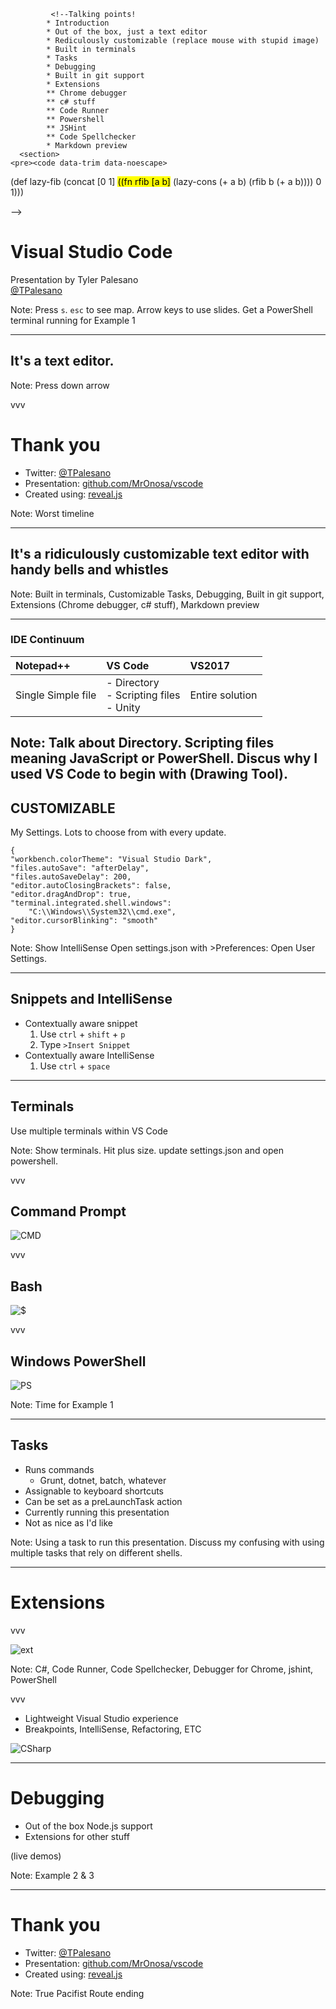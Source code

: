 			 <!--Talking points!
			* Introduction
			* Out of the box, just a text editor
			* Rediculously customizable (replace mouse with stupid image)
			* Built in terminals 
			* Tasks
			* Debugging
			* Built in git support
			* Extensions
			** Chrome debugger
			** c# stuff
			** Code Runner
			** Powershell
			** JSHint
			** Code Spellchecker
			* Markdown preview
      <section>
	<pre><code data-trim data-noescape>
(def lazy-fib
  (concat
   [0 1]
   <mark>((fn rfib [a b]</mark>
        (lazy-cons (+ a b) (rfib b (+ a b)))) 0 1)))
	</code></pre>
</section>
			-->

# Visual Studio Code
Presentation by Tyler Palesano  
[@TPalesano](https://twitter.com/TPalesano)

Note: Press `s`. `esc` to see map. Arrow keys to use slides. Get a PowerShell terminal running for Example 1

---

## It's a text editor.

Note: Press down arrow

vvv

# Thank you

* Twitter: [@TPalesano](https://twitter.com/TPalesano)
* Presentation: [github.com/MrOnosa/vscode](https://github.com/MrOnosa/vscode)
* Created using: [reveal.js](https://github.com/hakimel/reveal.js/)

Note: Worst timeline

---

## It's a ridiculously customizable text editor with handy bells and whistles

Note: Built in terminals, Customizable Tasks, Debugging, Built in git support, Extensions (Chrome debugger, c# stuff), Markdown preview

---

### IDE Continuum

| Notepad++ | VS Code | VS2017 |
| :--- | :--- | :--- |
| Single Simple file | - Directory <br> - Scripting files <br> - Unity | Entire solution |

Note: Talk about Directory. Scripting files meaning JavaScript or PowerShell. Discus why I used VS Code to begin with (Drawing Tool).
---

## CUSTOMIZABLE

My Settings. Lots to choose from with every update.

```
{
"workbench.colorTheme": "Visual Studio Dark",
"files.autoSave": "afterDelay",
"files.autoSaveDelay": 200,
"editor.autoClosingBrackets": false,
"editor.dragAndDrop": true,
"terminal.integrated.shell.windows": 
	"C:\\Windows\\System32\\cmd.exe",
"editor.cursorBlinking": "smooth"
}
```

Note: Show IntelliSense Open settings.json with >Preferences: Open User Settings. 

---

## Snippets and IntelliSense

* Contextually aware snippet
	1. Use `ctrl` + `shift` + `p` 
	2. Type `>Insert Snippet`
* Contextually aware IntelliSense
	1. Use `ctrl` + `space`

---

## Terminals

Use multiple terminals within VS Code

Note: Show terminals. Hit plus size. update settings.json and open powershell.

vvv

## Command Prompt
![CMD](./slides/cmd.png)

vvv

## Bash
![$](./slides/bash.png)

vvv

## Windows PowerShell
![PS](./slides/powershell.png)

Note: Time for Example 1

---

## Tasks

* Runs commands
	* Grunt, dotnet, batch, whatever
* Assignable to keyboard shortcuts
* Can be set as a preLaunchTask action
* Currently running this presentation
* Not as nice as I'd like

Note: Using a task to run this presentation. Discuss my confusing with using multiple tasks that rely on different shells.

---

# Extensions

vvv

![ext](./slides/extensions.png)

Note: C#, Code Runner, Code Spellchecker, Debugger for Chrome, jshint, PowerShell

vvv

* Lightweight Visual Studio experience
* Breakpoints, IntelliSense, Refactoring, ETC

![CSharp](./slides/c.png)

---

# Debugging

* Out of the box Node.js support
* Extensions for other stuff

(live demos)

Note: Example 2 & 3

---

# Thank you

* Twitter: [@TPalesano](https://twitter.com/TPalesano)
* Presentation: [github.com/MrOnosa/vscode](https://github.com/MrOnosa/vscode)
* Created using: [reveal.js](https://github.com/hakimel/reveal.js/)

Note: True Pacifist Route ending
